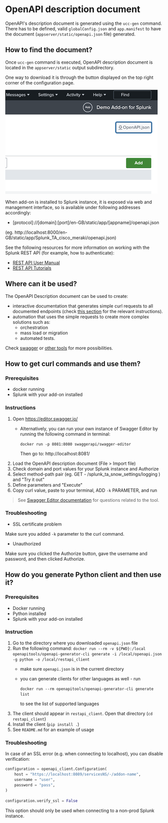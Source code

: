 # OpenAPI description document

OpenAPI's description document is generated using the `ucc-gen` command. 
There has to be defined, valid `globalConfig.json` and `app.manifest` to have the document (`appserver/static/openapi.json` file) generated.

## How to find the document?

Once `ucc-gen` command is executed, OpenAPI description document is located in the `appserver/static` output subdirectory.

One way to download it is through the button displayed on the top right corner of the configuration page.

![image](./images/openapi/download_openapi_button.png)

When add-on is installed to Splunk instance, it is exposed via web and management interface, so is available under following addresses accordingly:

* \[protocol\]://\[domain\]:\[port\]/en-GB/static/app/\[appname\]/openapi.json

(eg. http://localhost:8000/en-GB/static/app/Splunk_TA_cisco_meraki/openapi.json)

See the following resources for more information on working with the Splunk REST API (for example, how to authenticate):

* [REST API User Manual](http://docs.splunk.com/Documentation/Splunk/9.0.3/RESTUM/RESTusing)
* [REST API Tutorials](http://docs.splunk.com/Documentation/Splunk/9.0.3/RESTTUT/RESTconfigurations)

## Where can it be used?

The OpenAPI Description document can be used to create:

* interactive documentation that generates simple curl requests to all documented endpoints (check [this section](#how-to-get-curl-commands-and-use-them) for the relevant instructions).
* automation that uses the simple requests to create more complex solutions such as:
    * orchestration
    * mass load or migration
    * automated tests.

Check [swagger](https://swagger.io/) or [other tools](https://github.com/OAI/OpenAPI-Specification/blob/main/IMPLEMENTATIONS.md) for more possibilities.

## How to get curl commands and use them?

### Prerequisites

* docker running
* Splunk with your add-on installed

### Instructions

1. Open https://editor.swagger.io/
   * Alternatively, you can run your own instance of Swagger Editor
     by running the following command in terminal:
     
     `docker run -p 8081:8080 swaggerapi/swagger-editor`
     
     Then go to: http://localhost:8081/
2. Load the OpenAPI description document (File > Import file)
3. Check domain and port values for your Splunk instance and Authorize
4. Select method-path pair (eg. GET - /splunk_ta_snow_settings/logging ) and "Try it out"
5. Define parameters and "Execute"
6. Copy curl value, paste to your terminal, ADD `-k` PARAMETER, and run

> See [Swagger Editor documentation](https://swagger.io/tools/swagger-editor/) for questions related to the tool.

### Troubleshooting

* SSL certificate problem

Make sure you added `-k` parameter to the curl command.

* Unauthorized

Make sure you clicked the Authorize button, gave the username and password, and then clicked Authorize.

## How do you generate Python client and then use it?

### Prerequisites

* Docker running
* Python installed
* Splunk with your add-on installed

### Instruction

1. Go to the directory where you downloaded `openapi.json` file
2. Run the following command: `docker run --rm -v ${PWD}:/local openapitools/openapi-generator-cli generate -i /local/openapi.json -g python -o /local/restapi_client`
   * make sure `openapi.json` is in the current directory
   * you can generate clients for other languages as well - run

     `docker run --rm openapitools/openapi-generator-cli generate list`

     to see the list of supported languages
3. The client should appear in `restapi_client`. Open that directory (`cd restapi_client`)
4. Install the client (`pip install .`)
5. See `README.md` for an example of usage

### Troubleshooting

In case of an SSL error (e.g. when connecting to localhost), you can disable verification:

```python
configuration = openapi_client.Configuration(
    host = "https://localhost:8089/servicesNS/-/addon-name",
    username = "user",
    password = "pass",
)

configuration.verify_ssl = False
```

This option should only be used when connecting to a non-prod Splunk instance.
